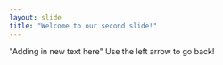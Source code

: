 ```yaml
---
layout: slide
title: "Welcome to our second slide!"
---
```

"Adding in new text here"
Use the left arrow to go back!
